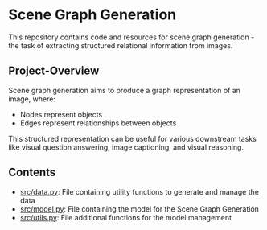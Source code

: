# Scene Graph Generation
This repository contains code and resources for scene graph generation - the task of extracting structured relational information from images.

## Project-Overview
Scene graph generation aims to produce a graph representation of an image, where:
- Nodes represent objects
- Edges represent relationships between objects

This structured representation can be useful for various downstream tasks like visual question answering, image captioning, and visual reasoning.

## Contents
- [src/data.py](https://github.com/Nefasto1/Deep-Learning-Project/blob/main/src/data.py): File containing utility functions to generate and manage the data
- [src/model.py](https://github.com/Nefasto1/Deep-Learning-Project/blob/main/src/model.py): File containing the model for the Scene Graph Generation
- [src/utils.py](https://github.com/Nefasto1/Deep-Learning-Project/blob/main/src/utils.py): File additional functions for the model management 
